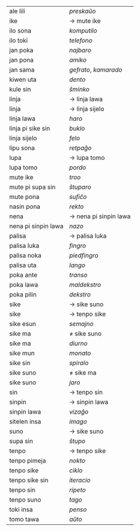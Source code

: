 | | |
|:-|:-|
| ale lili | *preskaŭo* |
| ike | → mute ike |
| ilo sona | *komputilo* |
| ilo toki | *telefono* |
| jan poka | *najbaro* |
| jan pona | *amiko* |
| jan sama | *gefrato*, *kamarado* |
| kiwen uta | *dento* |
| kule sin | *ŝminko* |
| linja | → linja lawa |
| linja | → linja sijelo |
| linja lawa | *haro* |
| linja pi sike sin | *buklo* |
| linja sijelo | *felo* |
| lipu sona | *retpaĝo* |
| lupa | → lupa tomo |
| lupa tomo | *pordo* |
| mute ike | *troo* |
| mute pi supa sin | *ŝtuparo* |
| mute pona | *sufiĉo* |
| nasin pona | *rekto* |
| nena | → nena pi sinpin lawa |
| nena pi sinpin lawa | *nazo* |
| palisa | → palisa luka |
| palisa luka | *fingro* |
| palisa noka | *piedfingro* |
| palisa uta | *lango* |
| poka ante | *transo* |
| poka lawa | *maldekstro* |
| poka pilin | *dekstro* |
| sike | → sike suno |
| sike | → tenpo sike |
| sike esun | *semajno* |
| sike ma | ≠ sike suno |
| sike ma | *diurno* |
| sike mun | *monato* |
| sike sin | *spiralo* |
| sike suno | ≠ sike ma |
| sike suno | *jaro* |
| sin | → tenpo sin |
| sinpin | → sinpin lawa |
| sinpin lawa | *vizaĝo* |
| sitelen insa | *imago* |
| suno | → sike suno |
| supa sin | *ŝtupo* |
| tenpo | → tenpo sike |
| tenpo pimeja | *nokto* |
| tenpo sike | *ciklo* |
| tenpo sike sin | *iteracio* |
| tenpo sin | *ripeto* |
| tenpo suno | *tago* |
| toki insa | *penso* |
| tomo tawa | *aŭto* |
